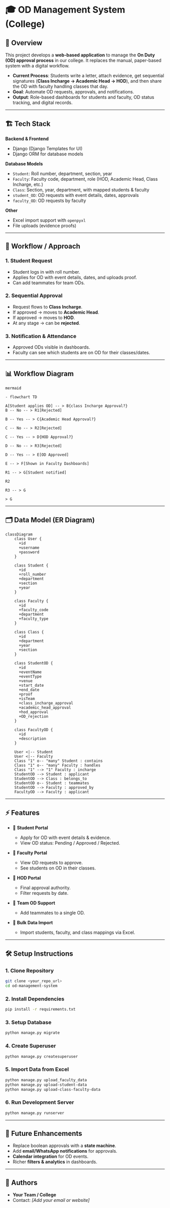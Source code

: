 # 🎓 OD Management System (College)

## 📌 Overview

This project develops a **web-based application** to manage the **On Duty (OD) approval process** in our college. It replaces the manual, paper-based system with a digital workflow.

* **Current Process**: Students write a letter, attach evidence, get sequential signatures (**Class Incharge → Academic Head → HOD**), and then share the OD with faculty handling classes that day.
* **Goal**: Automate OD requests, approvals, and notifications.
* **Output**: Role-based dashboards for students and faculty, OD status tracking, and digital records.

---

## 🏗 Tech Stack

**Backend & Frontend**

* Django (Django Templates for UI)
* Django ORM for database models

**Database Models**

* `Student`: Roll number, department, section, year
* `Faculty`: Faculty code, department, role (HOD, Academic Head, Class Incharge, etc.)
* `Class`: Section, year, department, with mapped students & faculty
* `student_OD`: OD requests with event details, dates, approvals
* `faculty_OD`: OD requests by faculty

**Other**

* Excel import support with `openpyxl`
* File uploads (evidence proofs)

---

## 🔄 Workflow / Approach

### 1. Student Request

* Student logs in with roll number.
* Applies for OD with event details, dates, and uploads proof.
* Can add teammates for team ODs.

### 2. Sequential Approval

* Request flows to **Class Incharge**.
* If approved → moves to **Academic Head**.
* If approved → moves to **HOD**.
* At any stage → can be **rejected**.

### 3. Notification & Attendance

* Approved ODs visible in dashboards.
* Faculty can see which students are on OD for their classes/dates.

---

## 📊 Workflow Diagram
```
mermaid

- flowchart TD

A[Student applies OD] -- > B{class Incharge Approval?}
B -- No -- > R1[Rejected]

B -- Yes -- > C{Academic Head Approval?}

C -- No -- > R2[Rejected]

C -- Yes -- > D{HOD Approval?}

D -- No -- > R3[Rejected]

D -- Yes -- > E[OD Approved]

E -- > F[Shown in Faculty Dashboards]

R1 -- > G[Student notified]

R2

R3 -- > G

> G
```

---

## 🗂 Data Model (ER Diagram)

```mermaid
classDiagram
    class User {
      +id
      +username
      +password
    }

    class Student {
      +id
      +roll_number
      +department
      +section
      +year
    }

    class Faculty {
      +id
      +faculty_code
      +department
      +faculty_type
    }

    class Class {
      +id
      +department
      +year
      +section
    }

    class StudentOD {
      +id
      +eventName
      +eventType
      +venue
      +start_date
      +end_date
      +proof
      +isTeam
      +class_incharge_approval
      +academic_head_approval
      +hod_approval
      +OD_rejection
    }

    class FacultyOD {
      +id
      +description
    }

    User <|-- Student
    User <|-- Faculty
    Class "1" o-- "many" Student : contains
    Class "1" o-- "many" Faculty : handles
    Class "1" --> "1" Faculty : incharge
    StudentOD --> Student : applicant
    StudentOD --> Class : belongs_to
    StudentOD o-- Student : teammates
    StudentOD --> Faculty : approved_by
    FacultyOD --> Faculty : applicant
```

---

## ⚡ Features

* 📌 **Student Portal**

  * Apply for OD with event details & evidence.
  * View OD status: Pending / Approved / Rejected.
* 📌 **Faculty Portal**

  * View OD requests to approve.
  * See students on OD in their classes.
* 📌 **HOD Portal**

  * Final approval authority.
  * Filter requests by date.
* 📌 **Team OD Support**

  * Add teammates to a single OD.
* 📌 **Bulk Data Import**

  * Import students, faculty, and class mappings via Excel.

---

## 🛠 Setup Instructions

### 1. Clone Repository

```bash
git clone <your_repo_url>
cd od-management-system
```

### 2. Install Dependencies

```bash
pip install -r requirements.txt
```

### 3. Setup Database

```bash
python manage.py migrate
```

### 4. Create Superuser

```bash
python manage.py createsuperuser
```

### 5. Import Data from Excel

```bash
python manage.py upload_faculty_data
python manage.py upload-student-data
python manage.py upload-class-faculty-data
```

### 6. Run Development Server

```bash
python manage.py runserver
```

---

## 🚀 Future Enhancements

* Replace boolean approvals with a **state machine**.
* Add **email/WhatsApp notifications** for approvals.
* **Calendar integration** for OD events.
* Richer **filters & analytics** in dashboards.

---

## 👥 Authors

* **Your Team / College**
* Contact: *\[Add your email or website]*
